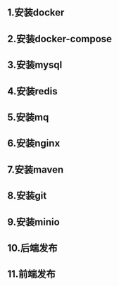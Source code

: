 ## 1.安装docker
## 2.安装docker-compose
## 3.安装mysql
## 4.安装redis
## 5.安装mq
## 6.安装nginx
## 7.安装maven
## 8.安装git
## 9.安装minio
## 10.后端发布
## 11.前端发布